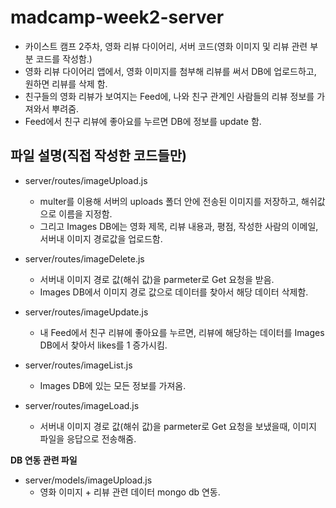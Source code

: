 # madcamp-week2-server
- 카이스트 캠프 2주차, 영화 리뷰 다이어리, 서버 코드(영화 이미지 및 리뷰 관련 부분 코드를 작성함.)
- 영화 리뷰 다이어리 앱에서, 영화 이미지를 첨부해 리뷰를 써서 DB에 업로드하고, 원하면 리뷰를 삭제 함. 
- 친구들의 영화 리뷰가 보여지는 Feed에, 나와 친구 관계인 사람들의 리뷰 정보를 가져와서 뿌려줌.
- Feed에서 친구 리뷰에 좋아요를 누르면 DB에 정보를 update 함.


## 파일 설명(직접 작성한 코드들만)
- server/routes/imageUpload.js
    - multer를 이용해 서버의 uploads 폴더 안에 전송된 이미지를 저장하고, 해쉬값으로 이름을 지정함. 
    - 그리고 Images DB에는 영화 제목, 리뷰 내용과, 평점, 작성한 사람의 이메일, 서버내 이미지 경로값을 업로드함.

- server/routes/imageDelete.js
    - 서버내 이미지 경로 값(해쉬 값)을 parmeter로 Get 요청을 받음.
    - Images DB에서 이미지 경로 값으로 데이터를 찾아서 해당 데이터 삭제함.

- server/routes/imageUpdate.js
    - 내 Feed에서 친구 리뷰에 좋아요를 누르면, 리뷰에 해당하는 데이터를 Images DB에서 찾아서 likes를 1 증가시킴.
    
- server/routes/imageList.js
    - Images DB에 있는 모든 정보를 가져옴. 
    
- server/routes/imageLoad.js
    - 서버내 이미지 경로 값(해쉬 값)을 parmeter로 Get 요청을 보냈을때, 이미지 파일을 응답으로 전송해줌.

**DB 연동 관련 파일**
- server/models/imageUpload.js
    - 영화 이미지 + 리뷰 관련 데이터 mongo db 연동.

